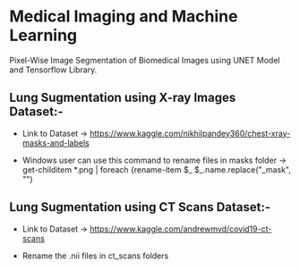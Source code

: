 # Medical Imaging and Machine Learning
Pixel-Wise Image Segmentation of Biomedical Images using UNET Model and Tensorflow Library.

## Lung Sugmentation using X-ray Images Dataset:-
* Link to Dataset -> https://www.kaggle.com/nikhilpandey360/chest-xray-masks-and-labels

* Windows user can use this command to rename files in masks folder -> get-childitem *.png | foreach {rename-item $_ $_.name.replace("_mask", "")

## Lung Sugmentation using CT Scans Dataset:-
* Link to Dataset -> https://www.kaggle.com/andrewmvd/covid19-ct-scans

* Rename the .nii files in ct_scans folders
